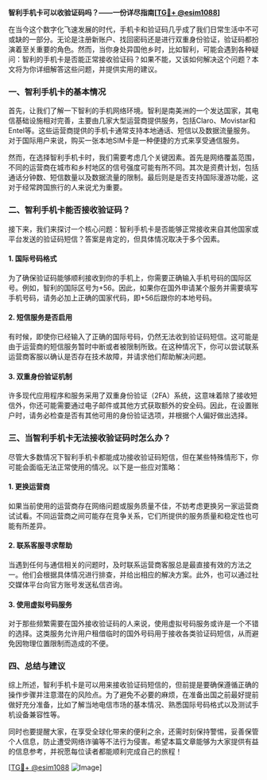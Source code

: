 **智利手机卡可以收验证码吗？——一份详尽指南[[TG💪+ @esim1088](https://t.me/s/esim1088)]**

在当今这个数字化飞速发展的时代，手机卡和验证码几乎成了我们日常生活中不可或缺的一部分。无论是注册新账户、找回密码还是进行双重身份验证，验证码都扮演着至关重要的角色。然而，当你身处异国他乡时，比如智利，可能会遇到各种疑问：智利的手机卡是否能正常接收验证码？如果不能，又该如何解决这个问题？本文将为你详细解答这些问题，并提供实用的建议。

### 一、智利手机卡的基本情况

首先，让我们了解一下智利的手机网络环境。智利是南美洲的一个发达国家，其电信基础设施相对完善，主要由几家大型运营商提供服务，包括Claro、Movistar和Entel等。这些运营商提供的手机卡通常支持本地通话、短信以及数据流量服务。对于国际用户来说，购买一张本地SIM卡是一种便捷的方式来享受通信服务。

然而，在选择智利手机卡时，我们需要考虑几个关键因素。首先是网络覆盖范围，不同的运营商在城市和乡村地区的信号强度可能有所不同。其次是资费计划，包括通话分钟数、短信数量以及数据流量的限制。最后则是是否支持国际漫游功能，这对于经常跨国旅行的人来说尤为重要。

### 二、智利手机卡能否接收验证码？

接下来，我们来探讨一个核心问题：智利手机卡是否能够正常接收来自其他国家或平台发送的验证码短信？答案是肯定的，但具体情况取决于多个因素。

#### 1. 国际号码格式
为了确保验证码能够顺利接收到你的手机上，你需要正确输入手机号码的国际区号。例如，智利的国际区号为+56。因此，如果你在国外申请某个服务并需要填写手机号码，请务必加上正确的国家代码，即+56后跟你的本地号码。

#### 2. 短信服务是否启用
有时候，即使你已经输入了正确的国际号码，仍然无法收到验证码短信。这可能是由于运营商的短信服务暂时中断或者被限制所致。在这种情况下，你可以尝试联系运营商客服以确认是否存在技术故障，并请求他们帮助解决问题。

#### 3. 双重身份验证机制
许多现代应用程序和服务采用了双重身份验证（2FA）系统，这意味着除了接收短信外，你还可能需要通过电子邮件或其他方式获取额外的安全码。因此，在设置账户时，请务必检查是否有其他可用的身份验证选项，并根据个人偏好做出选择。

### 三、当智利手机卡无法接收验证码时怎么办？

尽管大多数情况下智利手机卡都能成功接收验证码短信，但在某些特殊情形下，你可能会面临无法正常使用的情况。以下是一些应对策略：

#### 1. 更换运营商
如果当前使用的运营商存在网络问题或服务质量不佳，不妨考虑更换另一家运营商试试看。不同运营商之间可能存在竞争关系，它们所提供的服务质量和稳定性也可能有所差异。

#### 2. 联系客服寻求帮助
当遇到任何与通信相关的问题时，及时联系运营商客服总是最直接有效的方法之一。他们会根据具体情况进行排查，并给出相应的解决方案。此外，也可以通过社交媒体平台向官方账号发送私信咨询。

#### 3. 使用虚拟号码服务
对于那些频繁需要在国外接收验证码的人来说，使用虚拟号码服务或许是一个不错的选择。这类服务允许用户租借临时的国外号码用于接收各类验证码短信，从而避免因物理位置限制而造成的不便。

### 四、总结与建议

综上所述，智利手机卡是可以用来接收验证码短信的，但前提是要确保遵循正确的操作步骤并注意潜在的风险点。为了避免不必要的麻烦，在准备出国之前最好提前做好充分准备，比如了解当地电信市场的基本情况、熟悉国际号码格式以及测试手机设备兼容性等。

同时也要提醒大家，在享受全球化带来的便利之余，还需时刻保持警惕，妥善保管个人信息，防止遭受网络诈骗等不法行为侵害。希望本篇文章能够为大家提供有益的信息参考，并祝愿每位读者都能顺利完成自己的旅程！

[[TG💪+ @esim1088](https://t.me/s/esim1088) ![Image](https://i.postimg.cc/4NQfJmqS/Snipaste-2025-05-13-00-14-12.png)]